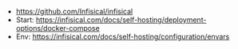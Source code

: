 - https://github.com/Infisical/infisical
- Start: https://infisical.com/docs/self-hosting/deployment-options/docker-compose
- Env: https://infisical.com/docs/self-hosting/configuration/envars
